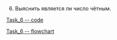 6. Выяснить является ли число чётным.

[Task_6 -- code](Program.cs)  

[Task_6 -- flowchart](flowchart.drawio.png)